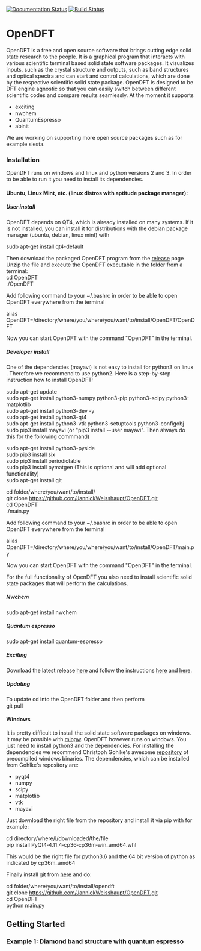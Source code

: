 [![Documentation Status](https://readthedocs.org/projects/opendft/badge/?version=latest)](https://opendft.readthedocs.io/en/latest/?badge=latest)
[![Build Status](https://travis-ci.com/JannickWeisshaupt/OpenDFT.svg?branch=master)](https://travis-ci.com/JannickWeisshaupt/OpenDFT)

# OpenDFT

OpenDFT is a free and open source software that brings cutting edge solid state research to the people.
It is a graphical program that interacts with various scientific terminal based solid state software packages.
It visualizes inputs, such as the crystal structure and outputs, such as band structures and optical spectra and can start and control calculations, which are done by the
respective scientific solid state package.
OpenDFT is designed to be DFT engine agnostic so that you can easily switch between different scientific codes and compare results seamlessly. At the moment it supports
* exciting
* nwchem
* QuantumEspresso
* abinit

We are working on supporting more open source packages such as for example siesta.

### Installation

OpenDFT runs on windows and linux and python versions 2 and 3. In order to be able to run it you need to install its dependencies.

#### Ubuntu, Linux Mint, etc. (linux distros with aptitude package manager):

##### User install

OpenDFT depends on QT4, which is already installed on many systems. 
If it is not installed, you can install it for distributions with the debian package
manager (ubuntu, debian, linux mint) with

sudo apt-get install qt4-default

Then download the packaged OpenDFT program from the [release](https://github.com/JannickWeisshaupt/OpenDFT/releases) page
Unzip the file and execute the OpenDFT executable in the folder from a terminal: <br>
cd OpenDFT<br>
./OpenDFT

Add following command to your ~/.bashrc in order to be able to open 
OpenDFT everywhere from the terminal

alias OpenDFT=/directory/where/you/where/you/want/to/install/OpenDFT/OpenDFT <br>

Now you can start OpenDFT with the command "OpenDFT" in the terminal.


##### Developer install

One of the dependencies (mayavi) is not easy to install for python3 on linux . Therefore we
recommend to use python2. Here is a step-by-step instruction how to install OpenDFT:

sudo apt-get update<br>
sudo apt-get install python3-numpy python3-pip python3-scipy python3-matplotlib<br>
sudo apt-get install python3-dev -y <br>
sudo apt-get install python3-qt4 <br>
sudo apt-get install python3-vtk python3-setuptools python3-configobj <br>
sudo pip3 install mayavi (or "pip3 install --user mayavi". 
Then always do this for the following commmand) <br>

sudo apt-get install python3-pyside <br>
sudo pip3 install six <br>
sudo pip3 install periodictable <br>
sudo pip3 install pymatgen (This is optional and will add optional functionality)<br>
sudo apt-get install git <br>

cd folder/where/you/want/to/install/ <br>
git clone https://github.com/JannickWeisshaupt/OpenDFT.git <br>
cd OpenDFT <br>
./main.py <br>

Add following command to your ~/.bashrc in order to be able to open 
OpenDFT everywhere from the terminal

alias OpenDFT=/directory/where/you/where/you/want/to/install/OpenDFT/main.py <br>

Now you can start OpenDFT with the command "OpenDFT" in the terminal.

For the full functionality of OpenDFT you also need to install scientific solid state packages
that will perform the calculations.

##### Nwchem
sudo apt-get install nwchem

##### Quantum espresso
sudo apt-get install quantum-espresso

##### Exciting
Download the latest release [here](http://exciting-code.org/carbon) and follow the instructions [here](http://exciting-code.org/carbon-download-and-compile-exciting) 
and [here](http://exciting-code.org/carbon-tutorial-scripts-and-environment-variables).

##### Updating
To update cd into the OpenDFT folder and then perform <br>
git pull

#### Windows

It is pretty difficult to install the solid state software packages on windows. It may be possible
with [mingw](http://www.mingw.org/). OpenDFT however runs on windows. You just need to install python3
and the dependencies. For installing the dependencies we recommend Christoph Gohlke's awesome
[repository](https://www.lfd.uci.edu/~gohlke/pythonlibs/) of precompiled windows binaries. 
The dependencies, which can be installed from Gohlke's repository are:
+ pyqt4
+ numpy
+ scipy
+ matplotlib
+ vtk
+ mayavi

Just download the right file from the repository and install it via pip with for example:

cd directory/where/I/downloaded/the/file <br>
pip install PyQt4‑4.11.4‑cp36‑cp36m‑win_amd64.whl

This would be the right file for python3.6 and the 64 bit version of python as indicated by
cp36m_amd64

Finally install git from [here](https://git-scm.com/) and do:

cd folder/where/you/want/to/install/opendft <br>
git clone https://github.com/JannickWeisshaupt/OpenDFT.git <br>
cd OpenDFT <br>
python main.py <br>

## Getting Started

### Example 1: Diamond band structure with quantum espresso
